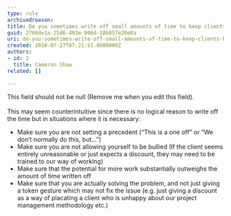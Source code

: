 ```yaml
---
type: rule
archivedreason: 
title: Do you sometimes write off small amounts of time to keep clients happy?
guid: 2766de1a-25d6-493e-996d-18b857e28e8a
uri: do-you-sometimes-write-off-small-amounts-of-time-to-keep-clients-happy
created: 2010-07-27T07:21:51.0000000Z
authors:
- id: 2
  title: Cameron Shaw
related: []

---
```



This field should not be null (Remove me when you edit this field).
<br><excerpt class='endintro'></excerpt><br>
This may seem counterintuitive since there is no logical reason to write off the time but in situations where it is necessary&#58;<br>
<ul>
    <li>Make sure you are not setting a precedent (“This is a one off” or “We don’t normally do this, but...”) </li>
    <li>Make sure you are not allowing yourself to be bullied (If the client seems entirely unreasonable or just expects a discount, they may need to be trained to our way of working) </li>
    <li>Make sure that the potential for more work substantially outweighs the amount of time written off</li>
    <li>Make sure that you are actually solving the problem, and not just giving a token gesture which may not fix the issue (e.g. just giving a discount as a way of placating a client who is unhappy about our project management methodology etc.) </li>
</ul>




